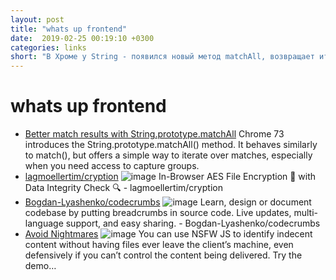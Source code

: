 ```yaml
---
layout: post
title: "whats up frontend"
date:  2019-02-25 00:19:10 +0300
categories: links
short: "В Хроме у String - появился новый метод matchAll, возвращает итератор с набором результатов. Сryption - система шифрования файлов прямо в браузере! Сodecrumbs - интересная система - разрбасываете по коду 'хлебные крошки', получаете схему работы сервиса. И JS библиотека умеющая определять NSFW контент."
---
```



# whats up frontend


- [Better match results with String.prototype.matchAll](https://developers.google.com/web/updates/2019/02/string-matchall) Chrome 73 introduces the String.prototype.matchAll() method. It behaves similarly to match(), but offers a simple way to iterate over matches, especially when you need access to capture groups.
- [lagmoellertim/cryption](https://github.com/lagmoellertim/cryption/) ![image](https://avatars3.githubusercontent.com/u/11356497?s=400&v=4) In-Browser AES File Encryption :closed_lock_with_key: with Data Integrity Check :mag: - lagmoellertim/cryption
- [Bogdan-Lyashenko/codecrumbs](https://github.com/Bogdan-Lyashenko/codecrumbs) ![image](https://avatars0.githubusercontent.com/u/2098309?s=400&v=4) Learn, design or document codebase by putting breadcrumbs in source code. Live updates, multi-language support, and easy sharing. - Bogdan-Lyashenko/codecrumbs
- [Avoid Nightmares](https://shift.infinite.red/avoid-nightmares-nsfw-js-ab7b176978b1) ![image](https://cdn-images-1.medium.com/max/1200/1*vt_r_2PSxVcdp3PxfEqK-Q.jpeg) You can use NSFW JS to identify indecent content without having files ever leave the client’s machine, even defensively if you can’t control the content being delivered. Try the demo…
